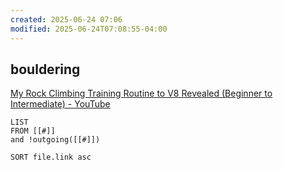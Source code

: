 ```yaml
---
created: 2025-06-24 07:06
modified: 2025-06-24T07:08:55-04:00
---
```

## bouldering


[My Rock Climbing Training Routine to V8 Revealed (Beginner to Intermediate) - YouTube](https://www.youtube.com/watch?v=IHHEKcfVIsg)

```dataview
LIST
FROM [[#]]
and !outgoing([[#]])

SORT file.link asc
```
